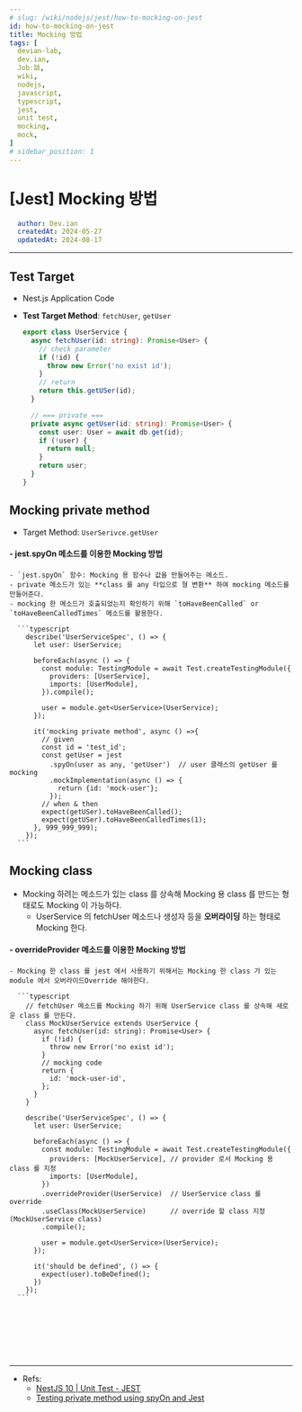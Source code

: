 ```yaml
---
# slug: /wiki/nodejs/jest/how-to-mocking-on-jest
id: how-to-mocking-on-jest
title: Mocking 방법
tags: [
  devian-lab, 
  dev.ian,
  Jobː談,
  wiki,
  nodejs,
  javascript,
  typescript, 
  jest,
  unit test, 
  mocking, 
  mock,
]
# sidebar_position: 1
---
```


<!--title -->
# [Jest] Mocking 방법
<!--//title -->

<!-- 
```json
{
  "author": "Dev.ian",
  "createdAt": "2024-05-27",
  "updatedAt": "2024-08-17"
}
``` 
-->

```yaml
  author: Dev.ian
  createdAt: 2024-05-27
  updatedAt: 2024-08-17
```

---

## Test Target

  - Nest.js Application Code
  - **Test Target Method**: `fetchUser`, `getUser`

    ```typescript
    export class UserService {
      async fetchUser(id: string): Promise<User> {
        // check parameter
        if (!id) {
          throw new Error('no exist id');
        }
        // return
        return this.getUSer(id);
      }

      // === private ===
      private async getUser(id: string): Promise<User> {
        const user: User = await db.get(id);
        if (!user) {
          return null;
        }
        return user;
      }
    }
    ```


## Mocking private method 

  - Target Method: `UserSerivce.getUser`

  #### - jest.spyOn 메소드를 이용한 Mocking 방법

    - `jest.spyOn` 함수: Mocking 용 함수나 값을 만들어주는 메소드.
    - private 메소드가 있는 **class 를 any 타입으로 형 변환** 하여 mocking 메소드를 만들어준다.
    - mocking 한 메소드가 호출되었는지 확인하기 위해 `toHaveBeenCalled` or `toHaveBeenCalledTimes` 메소드를 활용한다.

      ```typescript
        describe('UserServiceSpec', () => {
          let user: UserService;

          beforeEach(async () => {
            const module: TestingModule = await Test.createTestingModule({
              providers: [UserService],
              imports: [UserModule],
            }).compile();

            user = module.get<UserService>(UserService);
          });

          it('mocking private method', async () =>{
            // given
            const id = 'test_id';
            const getUser = jest
              .spyOn(user as any, 'getUser')  // user 클래스의 getUser 를 mocking
              .mockImplementation(async () => {
                return {id: 'mock-user'};
              });
            // when & then
            expect(getUSer).toHaveBeenCalled();
            expect(getUSer).toHaveBeenCalledTimes(1);
          }, 999_999_999);
        });
      ```



## Mocking class

  - Mocking 하려는 메소드가 있는 class 를 상속해 Mocking 용 class 를 만드는 형태로도 Mocking 이 가능하다.
    + UserService 의 fetchUser 메소드나 생성자 등을 **오버라이딩** 하는 형태로 Mocking 한다.


  #### - overrideProvider 메소드를 이용한 Mocking 방법

    - Mocking 한 class 를 jest 에서 사용하기 위해서는 Mocking 한 class 가 있는 module 에서 오버라이드Override 해야한다.

      ```typescript
        // fetchUser 메소드를 Mocking 하기 위해 UserService class 를 상속해 새로운 class 를 만든다.
        class MockUserService extends UserService {
          async fetchUser(id: string): Promise<User> {
            if (!id) {
              throw new Error('no exist id');
            }
            // mocking code
            return {
              id: 'mock-user-id',
            };
          }
        }

        describe('UserServiceSpec', () => {
          let user: UserService;

          beforeEach(async () => {
            const module: TestingModule = await Test.createTestingModule({
              providers: [MockUserService], // provider 로서 Mocking 용 class 를 지정
              imports: [UserModule],
            })
            .overrideProvider(UserService)  // UserService class 를 override 
            .useClass(MockUserService)      // override 할 class 지정(MockUserService class)
            .compile();

            user = module.get<UserService>(UserService);
          });

          it('should be defined', () => {
            expect(user).toBeDefined();
          })
        });
      ```





<br /><br /><br /><br /><br />

--- 
- Refs:
  + [NestJS 10 | Unit Test - JEST](https://velog.io/@hkja0111/NestJS-10-Unit-Test-JEST)
  + [Testing private method using spyOn and Jest](https://stackoverflow.com/questions/62171602/testing-private-method-using-spyon-and-jest)